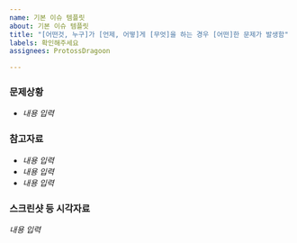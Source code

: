 ```yaml
---
name: 기본 이슈 템플릿
about: 기본 이슈 템플릿
title: "[어떤것, 누구]가 [언제, 어떻]게 [무엇]을 하는 경우 [어떤]한 문제가 발생함"
labels: 확인해주세요
assignees: ProtossDragoon

---
```


### 문제상황

- *내용 입력*

### 참고자료

- *내용 입력*
- *내용 입력*
- *내용 입력*

### 스크린샷 등 시각자료

*내용 입력*
